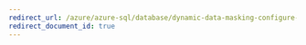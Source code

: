 ```yaml
---
redirect_url: /azure/azure-sql/database/dynamic-data-masking-configure-portal
redirect_document_id: true
---
```

